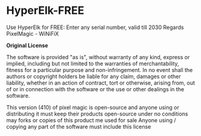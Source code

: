 # HyperElk-FREE

Use HyperElk for FREE:
Enter any serial number, valid till 2030
Regards PixelMagic - WiNiFiX

**Original License**

The software is provided "as is", without warranty of any kind, express or implied, including
but not limited to the warranties of merchantability, fitness for a particular purpose and
non-infringement. In no event shall the authors or copyright holders be liable for any claim,
damages or other liability, whether in an action of contract, tort or otherwise, arising from,
out of or in connection with the software or the use or other dealings in the software.

This version (410) of pixel magic is open-source and anyone using or distributing it must keep
their products open-source under no conditions may forks or copies of this product me used for sale
Anyone using / copying any part of the software must include this license
